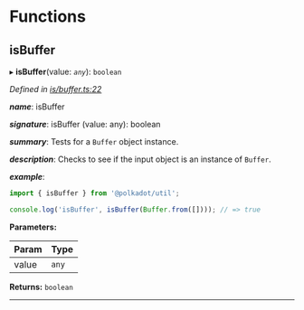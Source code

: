 

# Functions

<a id="isbuffer"></a>

##  isBuffer

▸ **isBuffer**(value: *`any`*): `boolean`

*Defined in [is/buffer.ts:22](https://github.com/polkadot-js/common/blob/48008e2/packages/util/src/is/buffer.ts#L22)*

*__name__*: isBuffer

*__signature__*: isBuffer (value: any): boolean

*__summary__*: Tests for a `Buffer` object instance.

*__description__*: Checks to see if the input object is an instance of `Buffer`.

*__example__*:   

```javascript
import { isBuffer } from '@polkadot/util';

console.log('isBuffer', isBuffer(Buffer.from([]))); // => true
```

**Parameters:**

| Param | Type |
| ------ | ------ |
| value | `any` |

**Returns:** `boolean`

___

